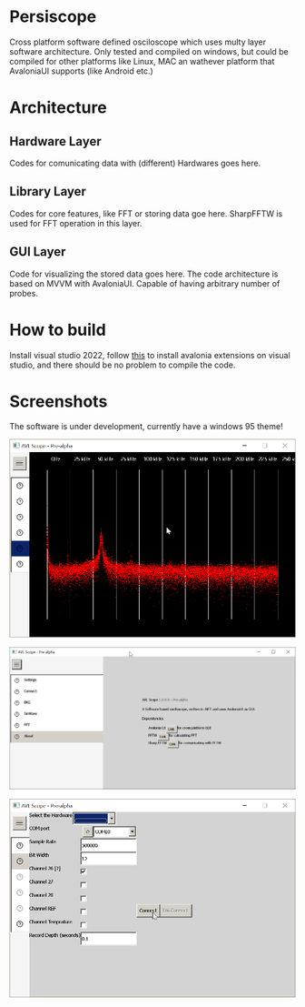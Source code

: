 # Persiscope
Cross platform software defined osciloscope which uses multy layer software architecture.
Only tested and compiled on windows, but could be compiled for other platforms like Linux, MAC an wathever platform that AvaloniaUI  supports (like Android etc.)

# Architecture

## Hardware Layer
Codes for comunicating data with (different) Hardwares goes here.

## Library Layer
Codes for core features, like FFT or storing data goe here.
SharpFFTW is used for FFT operation in this layer.

## GUI Layer
Code for visualizing the stored data goes here.
The code architecture is based on MVVM with AvaloniaUI.
Capable of having arbitrary number of probes.

# How to build

Install visual studio 2022, follow [this](https://docs.avaloniaui.net/docs/get-started/install-the-avalonia-extension) to install avalonia extensions on visual studio, and there should be no problem to compile the code.

# Screenshots

The software is under development, currently have a windows 95 theme!

![FFT](/Docs/screenshots/prealpha/fft.png)


![About](/Docs/screenshots/prealpha/about.png)


![Connect](/Docs/screenshots/prealpha/connect.png)

